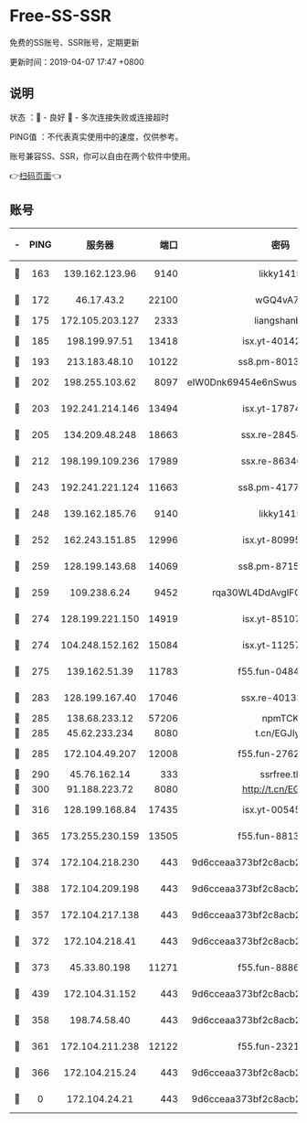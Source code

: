 # Free-SS-SSR

免费的SS账号、SSR账号，定期更新

更新时间：2019-04-07 17:47 +0800

## 说明

状态     ：🙂 - 良好 🙁 - 多次连接失败或连接超时

PING值   ：不代表真实使用中的速度，仅供参考。

账号兼容SS、SSR，你可以自由在两个软件中使用。

👉[扫码页面](https://liesauer.github.io/Free-SS-SSR/)👈

## 账号

|-|PING|服务器|端口|密码|加密方式|区域|
|:----:|:----:|:-----:|-----:|:----:|:----:|:----:|
|🙂|163|139.162.123.96|9140|likky1415|aes-256-cfb|JP|
|🙂|172|46.17.43.2|22100|wGQ4vA7D|aes-256-gcm|RU|
|🙂|175|172.105.203.127|2333|liangshanbo|chacha20|JP|
|🙂|185|198.199.97.51|13418|isx.yt-40142272|aes-256-cfb|US|
|🙂|193|213.183.48.10|10122|ss8.pm-80138879|rc4-md5|RU|
|🙂|202|198.255.103.62|8097|eIW0Dnk69454e6nSwuspv9DmS201tQ0D|aes-256-cfb|US|
|🙂|203|192.241.214.146|13494|isx.yt-17874005|aes-256-cfb|US|
|🙂|205|134.209.48.248|18663|ssx.re-28454131|aes-256-cfb|US|
|🙂|212|198.199.109.236|17989|ssx.re-86346346|aes-256-cfb|US|
|🙂|243|192.241.221.124|11663|ss8.pm-41772299|aes-256-cfb|US|
|🙂|248|139.162.185.76|9140|likky1415|aes-256-cfb|DE|
|🙂|252|162.243.151.85|12996|isx.yt-80995578|aes-256-cfb|US|
|🙂|259|128.199.143.68|14069|ss8.pm-87154822|aes-256-cfb|SG|
|🙂|259|109.238.6.24|9452|rqa30WL4DdAvgIFG6Fs3znzTa|aes-256-cfb|FR|
|🙂|274|128.199.221.150|14919|isx.yt-85107538|aes-256-cfb|SG|
|🙂|274|104.248.152.162|15084|isx.yt-11257150|aes-256-cfb|SG|
|🙂|275|139.162.51.39|11783|f55.fun-04843983|aes-256-cfb|SG|
|🙂|283|128.199.167.40|17046|ssx.re-40133185|aes-256-cfb|SG|
|🙂|285|138.68.233.12|57206|npmTCK|rc4-md5|US|
|🙂|285|45.62.233.234|8080|t.cn/EGJIyrl|rc4-md5|CA|
|🙂|285|172.104.49.207|12008|f55.fun-27622022|aes-256-cfb|SG|
|🙂|290|45.76.162.14|333|ssrfree.tk|rc4|SG|
|🙂|300|91.188.223.72|8080|http://t.cn/EGJIyrl|rc4-md5|RU|
|🙂|316|128.199.168.84|17435|isx.yt-00545215|aes-256-cfb|SG|
|🙂|365|173.255.230.159|13505|f55.fun-88132244|aes-256-cfb|US|
|🙂|374|172.104.218.230|443|9d6cceaa373bf2c8acb22e60b6a58be6|aes-256-cfb|US|
|🙂|388|172.104.209.198|443|9d6cceaa373bf2c8acb22e60b6a58be6|aes-256-cfb|US|
|🙂|357|172.104.217.138|443|9d6cceaa373bf2c8acb22e60b6a58be6|aes-256-cfb|US|
|🙂|372|172.104.218.41|443|9d6cceaa373bf2c8acb22e60b6a58be6|aes-256-cfb|US|
|🙂|373|45.33.80.198|11271|f55.fun-88868016|aes-256-cfb|US|
|🙂|439|172.104.31.152|443|9d6cceaa373bf2c8acb22e60b6a58be6|aes-256-cfb|US|
|🙁|358|198.74.58.40|443|9d6cceaa373bf2c8acb22e60b6a58be6|aes-256-cfb|US|
|🙁|361|172.104.211.238|12122|f55.fun-23214357|aes-256-cfb|US|
|🙁|366|172.104.215.24|443|9d6cceaa373bf2c8acb22e60b6a58be6|aes-256-cfb|US|
|🙁|0|172.104.24.21|443|9d6cceaa373bf2c8acb22e60b6a58be6|aes-256-cfb|US|
